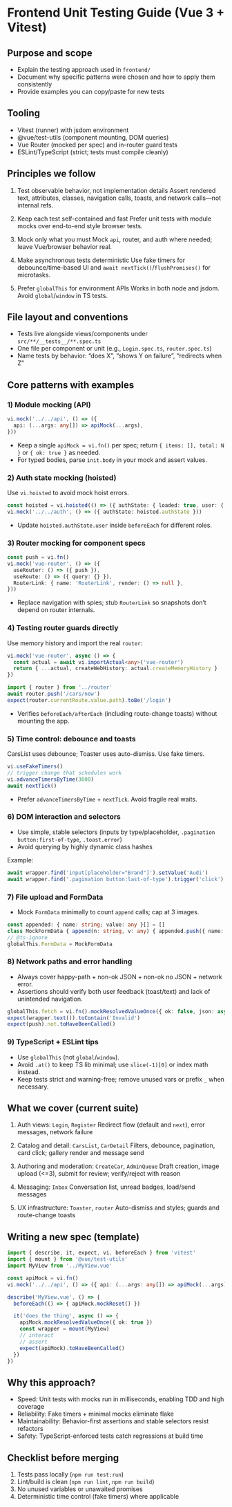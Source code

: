# Frontend Unit Testing Guide (Vue 3 + Vitest)

## Purpose and scope

- Explain the testing approach used in `frontend/`
- Document why specific patterns were chosen and how to apply them consistently
- Provide examples you can copy/paste for new tests

## Tooling

- Vitest (runner) with jsdom environment
- @vue/test-utils (component mounting, DOM queries)
- Vue Router (mocked per spec) and in-router guard tests
- ESLint/TypeScript (strict; tests must compile cleanly)

## Principles we follow

1) Test observable behavior, not implementation details
Assert rendered text, attributes, classes, navigation calls, toasts, and network calls—not internal refs.

1) Keep each test self-contained and fast
Prefer unit tests with module mocks over end-to-end style browser tests.

1) Mock only what you must
Mock `api`, router, and auth where needed; leave Vue/browser behavior real.

1) Make asynchronous tests deterministic
Use fake timers for debounce/time-based UI and `await nextTick()`/`flushPromises()` for microtasks.

1) Prefer `globalThis` for environment APIs
Works in both node and jsdom. Avoid `global`/`window` in TS tests.

## File layout and conventions

- Tests live alongside views/components under `src/**/__tests__/**.spec.ts`
- One file per component or unit (e.g., `Login.spec.ts`, `router.spec.ts`)
- Name tests by behavior: “does X”, “shows Y on failure”, “redirects when Z”

## Core patterns with examples

### 1) Module mocking (API)

```ts
vi.mock('../../api', () => ({
  api: (...args: any[]) => apiMock(...args),
}))
```

- Keep a single `apiMock = vi.fn()` per spec; return `{ items: [], total: N }` or `{ ok: true }` as needed.
- For typed bodies, parse `init.body` in your mock and assert values.

### 2) Auth state mocking (hoisted)

Use `vi.hoisted` to avoid mock hoist errors.

```ts
const hoisted = vi.hoisted(() => ({ authState: { loaded: true, user: { id: 'u1', role: 'USER' } } }))
vi.mock('../../auth', () => ({ authState: hoisted.authState }))
```

- Update `hoisted.authState.user` inside `beforeEach` for different roles.

### 3) Router mocking for component specs

```ts
const push = vi.fn()
vi.mock('vue-router', () => ({
  useRouter: () => ({ push }),
  useRoute: () => ({ query: {} }),
  RouterLink: { name: 'RouterLink', render: () => null },
}))
```

- Replace navigation with spies; stub `RouterLink` so snapshots don’t depend on router internals.

### 4) Testing router guards directly

Use memory history and import the real `router`:

```ts
vi.mock('vue-router', async () => {
  const actual = await vi.importActual<any>('vue-router')
  return { ...actual, createWebHistory: actual.createMemoryHistory }
})

import { router } from '../router'
await router.push('/cars/new')
expect(router.currentRoute.value.path).toBe('/login')
```

- Verifies `beforeEach/afterEach` (including route-change toasts) without mounting the app.

### 5) Time control: debounce and toasts

CarsList uses debounce; Toaster uses auto-dismiss. Use fake timers.

```ts
vi.useFakeTimers()
// trigger change that schedules work
vi.advanceTimersByTime(3600)
await nextTick()
```

- Prefer `advanceTimersByTime` + `nextTick`. Avoid fragile real waits.

### 6) DOM interaction and selectors

- Use simple, stable selectors (inputs by type/placeholder, `.pagination button:first-of-type`, `.toast.error`)
- Avoid querying by highly dynamic class hashes

Example:

```ts
await wrapper.find('input[placeholder="Brand"]').setValue('Audi')
await wrapper.find('.pagination button:last-of-type').trigger('click')
```

### 7) File upload and FormData

- Mock `FormData` minimally to count `append` calls; cap at 3 images.

```ts
const appended: { name: string; value: any }[] = []
class MockFormData { append(n: string, v: any) { appended.push({ name: n, value: v }) } }
// @ts-ignore
globalThis.FormData = MockFormData
```

### 8) Network paths and error handling

- Always cover happy-path + non-ok JSON + non-ok no JSON + network error.
- Assertions should verify both user feedback (toast/text) and lack of unintended navigation.

```ts
globalThis.fetch = vi.fn().mockResolvedValueOnce({ ok: false, json: async () => ({ error: 'Invalid' }) }) as any
expect(wrapper.text()).toContain('Invalid')
expect(push).not.toHaveBeenCalled()
```

### 9) TypeScript + ESLint tips

- Use `globalThis` (not `global`/`window`).
- Avoid `.at()` to keep TS lib minimal; use `slice(-1)[0]` or index math instead.
- Keep tests strict and warning-free; remove unused vars or prefix `_` when necessary.

## What we cover (current suite)

1) Auth views: `Login`, `Register`
Redirect flow (default and `next`), error messages, network failure

1) Catalog and detail: `CarsList`, `CarDetail`
Filters, debounce, pagination, card click; gallery render and message send

1) Authoring and moderation: `CreateCar`, `AdminQueue`
Draft creation, image upload (<=3), submit for review; verify/reject with reason

1) Messaging: `Inbox`
Conversation list, unread badges, load/send messages

1) UX infrastructure: `Toaster`, `router`
Auto-dismiss and styles; guards and route-change toasts

## Writing a new spec (template)

```ts
import { describe, it, expect, vi, beforeEach } from 'vitest'
import { mount } from '@vue/test-utils'
import MyView from '../MyView.vue'

const apiMock = vi.fn()
vi.mock('../../api', () => ({ api: (...args: any[]) => apiMock(...args) }))

describe('MyView.vue', () => {
  beforeEach(() => { apiMock.mockReset() })

  it('does the thing', async () => {
    apiMock.mockResolvedValueOnce({ ok: true })
    const wrapper = mount(MyView)
    // interact
    // assert
    expect(apiMock).toHaveBeenCalled()
  })
})
```

## Why this approach?

- Speed: Unit tests with mocks run in milliseconds, enabling TDD and high coverage
- Reliability: Fake timers + minimal mocks eliminate flake
- Maintainability: Behavior-first assertions and stable selectors resist refactors
- Safety: TypeScript-enforced tests catch regressions at build time

## Checklist before merging

1) Tests pass locally (`npm run test:run`)
1) Lint/build is clean (`npm run lint`, `npm run build`)
1) No unused variables or unawaited promises
1) Deterministic time control (fake timers) where applicable

